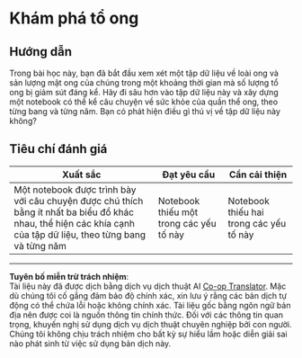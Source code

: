 <!--
CO_OP_TRANSLATOR_METADATA:
{
  "original_hash": "680419753c086eef51be86607c623945",
  "translation_date": "2025-08-28T18:47:25+00:00",
  "source_file": "3-Data-Visualization/12-visualization-relationships/assignment.md",
  "language_code": "vi"
}
-->
# Khám phá tổ ong

## Hướng dẫn

Trong bài học này, bạn đã bắt đầu xem xét một tập dữ liệu về loài ong và sản lượng mật ong của chúng trong một khoảng thời gian mà số lượng tổ ong bị giảm sút đáng kể. Hãy đi sâu hơn vào tập dữ liệu này và xây dựng một notebook có thể kể câu chuyện về sức khỏe của quần thể ong, theo từng bang và từng năm. Bạn có phát hiện điều gì thú vị về tập dữ liệu này không?

## Tiêu chí đánh giá

| Xuất sắc                                                                                                                                                 | Đạt yêu cầu                              | Cần cải thiện                            |
| ------------------------------------------------------------------------------------------------------------------------------------------------------- | ---------------------------------------- | ---------------------------------------- |
| Một notebook được trình bày với câu chuyện được chú thích bằng ít nhất ba biểu đồ khác nhau, thể hiện các khía cạnh của tập dữ liệu, theo từng bang và từng năm | Notebook thiếu một trong các yếu tố này | Notebook thiếu hai trong các yếu tố này |

---

**Tuyên bố miễn trừ trách nhiệm**:  
Tài liệu này đã được dịch bằng dịch vụ dịch thuật AI [Co-op Translator](https://github.com/Azure/co-op-translator). Mặc dù chúng tôi cố gắng đảm bảo độ chính xác, xin lưu ý rằng các bản dịch tự động có thể chứa lỗi hoặc không chính xác. Tài liệu gốc bằng ngôn ngữ bản địa nên được coi là nguồn thông tin chính thức. Đối với các thông tin quan trọng, khuyến nghị sử dụng dịch vụ dịch thuật chuyên nghiệp bởi con người. Chúng tôi không chịu trách nhiệm cho bất kỳ sự hiểu lầm hoặc diễn giải sai nào phát sinh từ việc sử dụng bản dịch này.